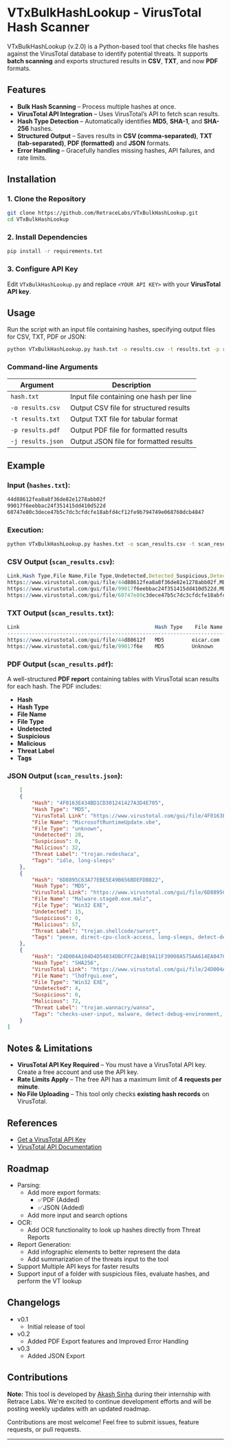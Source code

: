 # VTxBulkHashLookup - VirusTotal Hash Scanner

VTxBulkHashLookup (v.2.0) is a Python-based tool that checks file hashes against the VirusTotal database to identify potential threats. It supports **batch scanning** and exports structured results in **CSV**, **TXT**, and now **PDF** formats.

## Features

- **Bulk Hash Scanning** – Process multiple hashes at once.
- **VirusTotal API Integration** – Uses VirusTotal’s API to fetch scan results.
- **Hash Type Detection** – Automatically identifies **MD5**, **SHA-1**, and **SHA-256** hashes.
- **Structured Output** – Saves results in **CSV (comma-separated)**, **TXT (tab-separated)**, **PDF (formatted)** and **JSON** formats.
- **Error Handling** – Gracefully handles missing hashes, API failures, and rate limits.

## Installation

### 1. Clone the Repository

```bash
git clone https://github.com/RetraceLabs/VTxBulkHashLookup.git
cd VTxBulkHashLookup
```

### 2. Install Dependencies

```bash
pip install -r requirements.txt
```

### 3. Configure API Key

Edit `VTxBulkHashLookup.py` and replace `<YOUR API KEY>` with your **VirusTotal API key**.

## Usage

Run the script with an input file containing hashes, specifying output files for CSV, TXT, PDF or JSON:

```bash
python VTxBulkHashLookup.py hash.txt -o results.csv -t results.txt -p results.pdf -j results.json
```

### Command-line Arguments

| Argument | Description |
| --- | --- |
| `hash.txt` | Input file containing one hash per line |
| `-o results.csv` | Output CSV file for structured results |
| `-t results.txt` | Output TXT file for tabular format |
| `-p results.pdf` | Output PDF file for formatted results |
| `-j results.json` | Output JSON file for formatted results |

## Example

### Input (`hashes.txt`):

```bash
44d88612fea8a8f36de82e1278abb02f
99017f6eebbac24f351415dd410d522d
60747e80c3dece47b5c7dc3cfdcfe18abfd4cf12fe9b794749e068760dcb4847
```

### Execution:

```bash
python VTxBulkHashLookup.py hashes.txt -o scan_results.csv -t scan_results.txt -p scan_results.pdf -j scan_results.json
```

### CSV Output (`scan_results.csv`):

```mathematica
Link,Hash Type,File Name,File Type,Undetected,Detected_Suspicious,Detected_Malicious,Threat Label,Tags
https://www.virustotal.com/gui/file/44d88612fea8a8f36de82e1278abb02f,MD5,eicar.com,DOS Executable,50,2,5,Trojan,executable,testfile
https://www.virustotal.com/gui/file/99017f6eebbac24f351415dd410d522d,MD5,Unknown,Unknown,60,0,1,N/A,N/A
https://www.virustotal.com/gui/file/60747e80c3dece47b5c7dc3cfdcfe18abfd4cf12fe9b794749e068760dcb4847,SHA256,Unknown, DOS Executable, 40,0,31,N/A,peexe,upx,64bits,corrupt,overlay,executes-dropped-file,cve-2016-0101,exploit

```

### TXT Output (`scan_results.txt`):

```mathematica
Link                                            Hash Type    File Name   File Type   Undetected   Suspicious   Malicious   Threat Label       Tags
------------------------------------------------------------------------------------------------------------------------------
https://www.virustotal.com/gui/file/44d88612f   MD5         eicar.com   DOS Executable      50          2          5        Trojan      executable,testfile
https://www.virustotal.com/gui/file/99017f6e    MD5         Unknown     Unknown             60          0          1        N/A         N/A

```

### PDF Output (`scan_results.pdf`):

A well-structured **PDF report** containing tables with VirusTotal scan results for each hash. The PDF includes:

- **Hash**
- **Hash Type**
- **File Name**
- **File Type**
- **Undetected**
- **Suspicious**
- **Malicious**
- **Threat Label**
- **Tags**

### JSON Output (`scan_results.json`):

```json
    [
    {
        "Hash": "4F0163E434BD1CD301241427A3D4E705",
        "Hash Type": "MD5",
        "VirusTotal Link": "https://www.virustotal.com/gui/file/4F0163E434BD1CD301241427A3D4E705",
        "File Name": "MicrosoftRuntimeUpdate.vbe",
        "File Type": "unknown",
        "Undetected": 28,
        "Suspicious": 0,
        "Malicious": 32,
        "Threat Label": "trojan.redeshaca",
        "Tags": "idle, long-sleeps"
    },
    {
        "Hash": "6D8895C63A77EBE5E49B656BDEFDB822",
        "Hash Type": "MD5",
        "VirusTotal Link": "https://www.virustotal.com/gui/file/6D8895C63A77EBE5E49B656BDEFDB822",
        "File Name": "Malware.stage0.exe.malz",
        "File Type": "Win32 EXE",
        "Undetected": 15,
        "Suspicious": 0,
        "Malicious": 57,
        "Threat Label": "trojan.shellcode/swrort",
        "Tags": "peexe, direct-cpu-clock-access, long-sleeps, detect-debug-environment, checks-user-input, persistence, overlay"
    },
    {
        "Hash": "24D004A104D4D54034DBCFFC2A4B19A11F39008A575AA614EA04703480B1022C",
        "Hash Type": "SHA256",
        "VirusTotal Link": "https://www.virustotal.com/gui/file/24D004A104D4D54034DBCFFC2A4B19A11F39008A575AA614EA04703480B1022C",
        "File Name": "lhdfrgui.exe",
        "File Type": "Win32 EXE",
        "Undetected": 4,
        "Suspicious": 0,
        "Malicious": 72,
        "Threat Label": "trojan.wannacry/wanna",
        "Tags": "checks-user-input, malware, detect-debug-environment, exploit, direct-cpu-clock-access, peexe, cve-2017-0147, checks-network-adapters, macro-create-ole, runtime-modules, long-sleeps, cve-2017-0144"
    }
]
```

## Notes & Limitations

- **VirusTotal API Key Required** – You must have a VirusTotal API key. Create a free account and use the API key.
- **Rate Limits Apply** – The free API has a maximum limit of **4 requests per minute**.
- **No File Uploading** – This tool only checks **existing hash records** on VirusTotal.

## References

- [Get a VirusTotal API Key](https://docs.virustotal.com/docs/please-give-me-an-api-key)
- [VirusTotal API Documentation](https://docs.virustotal.com/docs/api-overview)

## Roadmap

- Parsing:
    - Add more export formats:
        - ✅PDF (Added)
        - ✅JSON (Added)
    - Add more input and search options
- OCR:
    - Add OCR functionality to look up hashes directly from Threat Reports
- Report Generation:
    - Add infographic elements to better represent the data
    - Add summarization of the threats input to the tool
- Support Multiple API keys for faster results
- Support input of a folder with suspicious files, evaluate hashes, and perform the VT lookup

## Changelogs
- v0.1
    - Initial release of tool
- v0.2
    - Added PDF Export features and Improved Error Handling
- v0.3
    - Added JSON Export

## Contributions

**Note:** This tool is developed by [Akash Sinha](https://github.com/imakash-sinha) during their internship with Retrace Labs.  We're excited to continue development efforts and will be posting weekly updates with an updated roadmap.

Contributions are most welcome! Feel free to submit issues, feature requests, or pull requests.

---